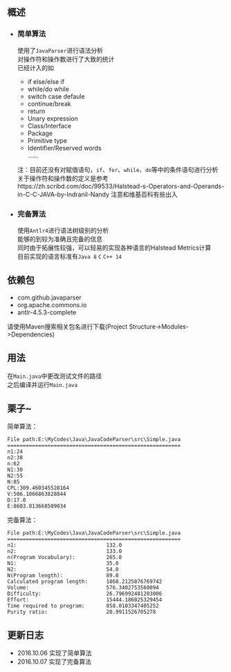 概述
---
- ### 简单算法  
  使用了```JavaParser```进行语法分析  
  对操作符和操作数进行了大致的统计  
  已经计入的如
   - if else/else if
   - while/do while
   - switch case defaule  
   - continue/break
   - return
   - Unary expression
   - Class/Interface
   - Package
   - Primitive type
   - Identifier/Reserved words  
   ......

  注：目前还没有对赋值语句，```if```、```for```、```while```、```do```等中的条件语句进行分析  
  关于操作符和操作数的定义是参考https://zh.scribd.com/doc/99533/Halstead-s-Operators-and-Operands-in-C-C-JAVA-by-Indranil-Nandy 注意和维基百科有些出入

- ### 完备算法  
  使用```Antlr4```进行语法树级别的分析  
  能够的到较为准确且完备的信息  
  同时由于拓展性较强，可以轻易的实现各种语言的Halstead Metrics计算  
  目前实现的语言标准有```Java 8``` ```C``` ```C++ 14```


依赖包
----
 - com.github.javaparser
 - org.apache.commons.io
 - antlr-4.5.3-complete

请使用Maven搜索相关包名进行下载(Project Structure->Modules->Dependencies)  


用法
---
在```Main.java```中更改测试文件的路径  
之后编译并运行```Main.java```

栗子~
---
简单算法：
```
File path:E:\MyCodes\Java\JavaCodeParser\src\Simple.java
========================================================
n1:24
n2:38
n:62
N1:30
N2:55
N:85
CPL:309.460345528164
V:506.1066863828844
D:17.0
E:8603.813668509034
```
完备算法：
```
File path:E:\MyCodes\Java\JavaCodeParser\src\Simple.java
========================================================
n1:								132.0
n2:								133.0
n(Program Vocabulary):			265.0
N1:								35.0
N2:								54.0
N(Program length):				89.0
Calculated program length:		1868.2125876769742
Volume:							576.3402753560094
Difficulty:						26.796992481203006
Effort:							15444.186025329454
Time required to program:		858.0103347405252
Purity ratio:					20.9911526705278
```
更新日志
---
- 2016.10.06 实现了简单算法  
- 2016.10.07 实现了完备算法
